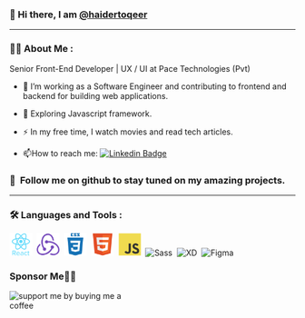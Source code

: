 ### 👋 Hi there, I am [@haidertoqeer](https://twitter.com/ToqeerHaider)
---

### :man_technologist: About Me :
Senior Front-End Developer | UX / UI at Pace Technologies (Pvt)

- :telescope: I’m working as a Software Engineer and contributing to frontend and backend for building web applications.

- :seedling: Exploring Javascript framework.

- :zap: In my free time, I watch movies and read tech articles.

- :mailbox:How to reach me: [![Linkedin Badge](https://img.shields.io/badge/-haidertoqeer-blue?style=flat&logo=Linkedin&logoColor=white)](https://www.linkedin.com/in/haidertoqeer/)

### 💞️ &nbsp;Follow me on github to stay tuned on my amazing projects.
 
---

### :hammer_and_wrench: Languages and Tools :

<div>
  <img src="https://github.com/devicons/devicon/blob/master/icons/react/react-original-wordmark.svg" title="React" alt="React" width="40" height="40"/>&nbsp;
  <img src="https://github.com/devicons/devicon/blob/master/icons/redux/redux-original.svg" title="Redux" alt="Redux " width="40" height="40"/>&nbsp;
  <img src="https://github.com/devicons/devicon/blob/master/icons/css3/css3-plain-wordmark.svg"  title="CSS3" alt="CSS" width="40" height="40"/>&nbsp;
  <img src="https://github.com/devicons/devicon/blob/master/icons/html5/html5-original.svg" title="HTML5" alt="HTML" width="40" height="40"/>&nbsp;
  <img src="https://github.com/devicons/devicon/blob/master/icons/javascript/javascript-original.svg" title="JavaScript" alt="JavaScript" width="40" height="40"/>&nbsp;
  <img src="https://raw.githubusercontent.com/danielcranney/readme-generator/main/public/icons/skills/sass-colored.svg" title="Sass"  alt="Sass" width="40" height="40"/>&nbsp;
  <img src="https://raw.githubusercontent.com/danielcranney/readme-generator/main/public/icons/skills/xd-colored.svg" title="XD"  alt="XD" width="40" height="40"/>&nbsp;
  <img src="https://raw.githubusercontent.com/danielcranney/readme-generator/main/public/icons/skills/figma-colored.svg" title="Figma"  alt="Figma" width="40" height="40"/>&nbsp;
</div>


<h3>Sponsor Me🤝🏽</h3>
        <a href="https://www.buymeacoffee.com/haidertoqeer"><img align="left" src="https://cdn.buymeacoffee.com/buttons/v2/default-yellow.png" height="50" width="220" alt="support me by buying me a coffee" /> <a/>

